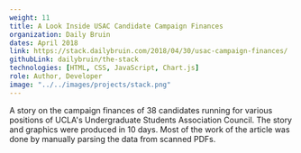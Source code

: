 ```yaml
---
weight: 11
title: A Look Inside USAC Candidate Campaign Finances
organization: Daily Bruin
dates: April 2018
link: https://stack.dailybruin.com/2018/04/30/usac-campaign-finances/
githubLink: dailybruin/the-stack
technologies: [HTML, CSS, JavaScript, Chart.js]
role: Author, Developer
image: "../../images/projects/stack.png"
---
```


A story on the campaign finances of 38 candidates running for various positions of UCLA's Undergraduate Students Association Council. The story and graphics were produced in 10 days. Most of the work of the article was done by manually parsing the data from scanned PDFs.
